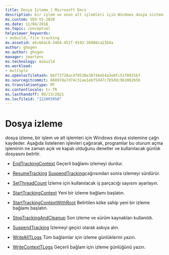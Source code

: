 ```yaml
---
title: Dosya Izleme | Microsoft Docs
description: bir işlem ve onun alt işlemleri için Windows dosya sistemine yapılan çağrıları günlüğe kaydetmek için MSBuild dosya izleme işlevlerini kullanın.
ms.custom: SEO-VS-2020
ms.date: 11/04/2016
ms.topic: conceptual
helpviewer_keywords:
- msbuild, file tracking
ms.assetid: e6c66ac0-3464-451f-9192-3b98dca21b4a
author: ghogen
ms.author: ghogen
manager: jmartens
ms.technology: msbuild
ms.workload:
- multiple
ms.openlocfilehash: bbf72728ac4f8538e38744e54a3e0fc51f8931b7
ms.sourcegitcommit: 68897da7d74c31ae1ebf5d47c7b5ddc9b108265b
ms.translationtype: MT
ms.contentlocale: tr-TR
ms.lasthandoff: 08/13/2021
ms.locfileid: "122093950"
---
```

# <a name="file-tracking"></a>Dosya izleme

dosya izleme, bir işlem ve alt işlemleri için Windows dosya sistemine çağrı kaydeder. Aşağıda listelenen işlevleri çağırarak, programlar bu oturum açma işleminin ne zaman açık ve kapalı olduğunu denetler ve kullanılacak günlük dosyasını belirtir.

- [EndTrackingContext](../msbuild/endtrackingcontext.md) Geçerli bağlamı izlemeyi durdur.

- [ResumeTracking](../msbuild/resumetracking.md) [SuspendTracking](../msbuild/suspendtracking.md)çağrısından sonra izlemeyi sürdürür.

- [SetThreadCount](../msbuild/setthreadcount.md) İzleme için kullanılacak iş parçacığı sayısını ayarlayın.

- [StartTrackingContext](../msbuild/starttrackingcontext.md) Yeni bir izleme bağlamı başlatın.

- [StartTrackingContextWithRoot](../msbuild/starttrackingcontextwithroot.md) Belirtilen köke sahip yeni bir izleme bağlamı başlatın.

- [StopTrackingAndCleanup](../msbuild/stoptrackingandcleanup.md) Son izleme ve sürüm kaynakları kullanıldı.

- [SuspendTracking](../msbuild/suspendtracking.md) İzlemeyi geçici olarak askıya alın.

- [WriteAllTLogs](../msbuild/writealltlogs.md) Tüm bağlamlar için izleme günlüklerini yazın.

- [WriteContextTLogs](../msbuild/writecontexttlogs.md) Geçerli bağlam için izleme günlüğünü yazın.
